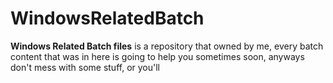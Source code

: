 # WindowsRelatedBatch
**Windows Related Batch files** is a repository that owned by me, every batch content that was in here is going to help you sometimes soon, anyways don't mess with some stuff, 
or you'll
